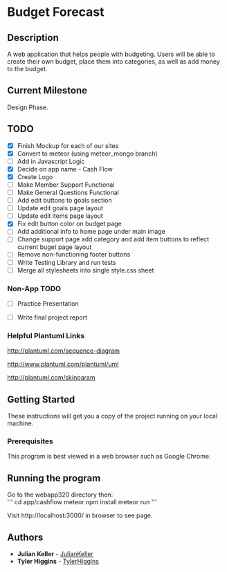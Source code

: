 # Budget Forecast
## Description
A web application that helps people with budgeting.  Users will be able to create their own budget, place them into categories, as well as add money to the budget.


## Current Milestone
Design Phase.

## TODO
- [x] Finish Mockup for each of our sites
- [x] Convert to meteor (using meteor_mongo branch)
- [ ] Add in Javascript Logic
- [x] Decide on app name - Cash Flow
- [x] Create Logo
- [ ] Make Member Support Functional
- [ ] Make General Questions Functional
- [ ] Add edit buttons to goals section
- [ ] Update edit goals page layout
- [ ] Update edit items page layout
- [x] Fix edit button color on budget page
- [ ] Add additional info to home page under main image
- [ ] Change support page add category and add item buttons to reflect current buget page layout
- [ ] Remove non-functioning footer buttons 
- [ ] Write Testing Library and run tests
- [ ] Merge all stylesheets into single style.css sheet

### Non-App TODO
- [ ] Practice Presentation
- [ ] Write final project report


### Helpful Plantuml Links
http://plantuml.com/sequence-diagram

http://www.plantuml.com/plantuml/uml

http://plantuml.com/skinparam

## Getting Started

These instructions will get you a copy of the project running on your local machine.

### Prerequisites

This program is best viewed in a web browser such as Google Chrome.

## Running the program

Go to the webapp320 directory then:<br/>
'''
cd app/cashflow
meteor npm install
meteor run
'''

Visit http://localhost:3000/ in browser to see page.
## Authors

* **Julian Keller**  - [JulianKeller](https://github.com/JulianKeller)
* **Tyler Higgins**  - [TylerHiggins](https://github.com/tylerhiggins)